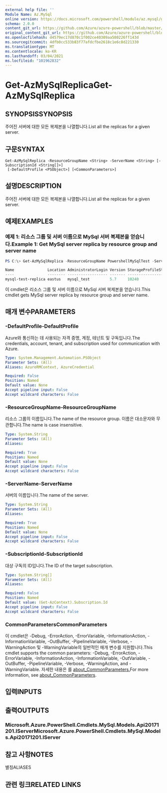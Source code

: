 ```yaml
---
external help file: ''
Module Name: Az.MySql
online version: https://docs.microsoft.com/powershell/module/az.mysql/get-azmysqlreplica
schema: 2.0.0
content_git_url: https://github.com/Azure/azure-powershell/blob/master/src/MySql/help/Get-AzMySqlReplica.md
original_content_git_url: https://github.com/Azure/azure-powershell/blob/master/src/MySql/help/Get-AzMySqlReplica.md
ms.openlocfilehash: d4579ec17d870c1f002ce40309aa580226ff143d
ms.sourcegitcommit: 4dfb0cc533b83f77afdcfbe2618c1e6c8d221330
ms.translationtype: MT
ms.contentlocale: ko-KR
ms.lasthandoff: 03/04/2021
ms.locfileid: "101962832"
---
```

# <span data-ttu-id="d4e33-101">Get-AzMySqlReplica</span><span class="sxs-lookup"><span data-stu-id="d4e33-101">Get-AzMySqlReplica</span></span>

## <span data-ttu-id="d4e33-102">SYNOPSIS</span><span class="sxs-lookup"><span data-stu-id="d4e33-102">SYNOPSIS</span></span>
<span data-ttu-id="d4e33-103">주어진 서버에 대한 모든 복제본을 나열합니다.</span><span class="sxs-lookup"><span data-stu-id="d4e33-103">List all the replicas for a given server.</span></span>

## <span data-ttu-id="d4e33-104">구문</span><span class="sxs-lookup"><span data-stu-id="d4e33-104">SYNTAX</span></span>

```
Get-AzMySqlReplica -ResourceGroupName <String> -ServerName <String> [-SubscriptionId <String[]>]
 [-DefaultProfile <PSObject>] [<CommonParameters>]
```

## <span data-ttu-id="d4e33-105">설명</span><span class="sxs-lookup"><span data-stu-id="d4e33-105">DESCRIPTION</span></span>
<span data-ttu-id="d4e33-106">주어진 서버에 대한 모든 복제본을 나열합니다.</span><span class="sxs-lookup"><span data-stu-id="d4e33-106">List all the replicas for a given server.</span></span>

## <span data-ttu-id="d4e33-107">예제</span><span class="sxs-lookup"><span data-stu-id="d4e33-107">EXAMPLES</span></span>

### <span data-ttu-id="d4e33-108">예제 1: 리소스 그룹 및 서버 이름으로 MySql 서버 복제본을 얻습니다.</span><span class="sxs-lookup"><span data-stu-id="d4e33-108">Example 1: Get MySql server replica by resource group and server name</span></span>
```powershell
PS C:\> Get-AzMySqlReplica -ResourceGroupName PowershellMySqlTest -ServerName mysql-test

Name               Location AdministratorLogin Version StorageProfileStorageMb SkuName   SkuTier        SslEnforcement
----               -------- ------------------ ------- ----------------------- -------   -------        --------------
mysql-test-replica eastus   mysql_test         5.7     10240                   GP_Gen5_4 GeneralPurpose Disabled
```

<span data-ttu-id="d4e33-109">이 cmdlet은 리소스 그룹 및 서버 이름으로 MySql 서버 복제본을 얻습니다.</span><span class="sxs-lookup"><span data-stu-id="d4e33-109">This cmdlet gets MySql server replica by resource group and server name.</span></span>

## <span data-ttu-id="d4e33-110">매개 변수</span><span class="sxs-lookup"><span data-stu-id="d4e33-110">PARAMETERS</span></span>

### <span data-ttu-id="d4e33-111">-DefaultProfile</span><span class="sxs-lookup"><span data-stu-id="d4e33-111">-DefaultProfile</span></span>
<span data-ttu-id="d4e33-112">Azure와 통신하는 데 사용되는 자격 증명, 계정, 테넌트 및 구독입니다.</span><span class="sxs-lookup"><span data-stu-id="d4e33-112">The credentials, account, tenant, and subscription used for communication with Azure.</span></span>

```yaml
Type: System.Management.Automation.PSObject
Parameter Sets: (All)
Aliases: AzureRMContext, AzureCredential

Required: False
Position: Named
Default value: None
Accept pipeline input: False
Accept wildcard characters: False
```

### <span data-ttu-id="d4e33-113">-ResourceGroupName</span><span class="sxs-lookup"><span data-stu-id="d4e33-113">-ResourceGroupName</span></span>
<span data-ttu-id="d4e33-114">리소스 그룹의 이름입니다.</span><span class="sxs-lookup"><span data-stu-id="d4e33-114">The name of the resource group.</span></span>
<span data-ttu-id="d4e33-115">이름은 대소문자와 무관합니다.</span><span class="sxs-lookup"><span data-stu-id="d4e33-115">The name is case insensitive.</span></span>

```yaml
Type: System.String
Parameter Sets: (All)
Aliases:

Required: True
Position: Named
Default value: None
Accept pipeline input: False
Accept wildcard characters: False
```

### <span data-ttu-id="d4e33-116">-ServerName</span><span class="sxs-lookup"><span data-stu-id="d4e33-116">-ServerName</span></span>
<span data-ttu-id="d4e33-117">서버의 이름입니다.</span><span class="sxs-lookup"><span data-stu-id="d4e33-117">The name of the server.</span></span>

```yaml
Type: System.String
Parameter Sets: (All)
Aliases:

Required: True
Position: Named
Default value: None
Accept pipeline input: False
Accept wildcard characters: False
```

### <span data-ttu-id="d4e33-118">-SubscriptionId</span><span class="sxs-lookup"><span data-stu-id="d4e33-118">-SubscriptionId</span></span>
<span data-ttu-id="d4e33-119">대상 구독의 ID입니다.</span><span class="sxs-lookup"><span data-stu-id="d4e33-119">The ID of the target subscription.</span></span>

```yaml
Type: System.String[]
Parameter Sets: (All)
Aliases:

Required: False
Position: Named
Default value: (Get-AzContext).Subscription.Id
Accept pipeline input: False
Accept wildcard characters: False
```

### <span data-ttu-id="d4e33-120">CommonParameters</span><span class="sxs-lookup"><span data-stu-id="d4e33-120">CommonParameters</span></span>
<span data-ttu-id="d4e33-121">이 cmdlet은 -Debug, -ErrorAction, -ErrorVariable, -InformationAction, -InformationVariable, -OutBuffer, -PipelineVariable, -Verbose, -WarningAction 및 -WarningVariable의 일반적인 매개 변수를 지원합니다.</span><span class="sxs-lookup"><span data-stu-id="d4e33-121">This cmdlet supports the common parameters: -Debug, -ErrorAction, -ErrorVariable, -InformationAction, -InformationVariable, -OutVariable, -OutBuffer, -PipelineVariable, -Verbose, -WarningAction, and -WarningVariable.</span></span> <span data-ttu-id="d4e33-122">자세한 내용은 를 [about_CommonParameters.](http://go.microsoft.com/fwlink/?LinkID=113216)</span><span class="sxs-lookup"><span data-stu-id="d4e33-122">For more information, see [about_CommonParameters](http://go.microsoft.com/fwlink/?LinkID=113216).</span></span>

## <span data-ttu-id="d4e33-123">입력</span><span class="sxs-lookup"><span data-stu-id="d4e33-123">INPUTS</span></span>

## <span data-ttu-id="d4e33-124">출력</span><span class="sxs-lookup"><span data-stu-id="d4e33-124">OUTPUTS</span></span>

### <span data-ttu-id="d4e33-125">Microsoft.Azure.PowerShell.Cmdlets.MySql.Models.Api20171201.IServer</span><span class="sxs-lookup"><span data-stu-id="d4e33-125">Microsoft.Azure.PowerShell.Cmdlets.MySql.Models.Api20171201.IServer</span></span>

## <span data-ttu-id="d4e33-126">참고 사항</span><span class="sxs-lookup"><span data-stu-id="d4e33-126">NOTES</span></span>

<span data-ttu-id="d4e33-127">별칭</span><span class="sxs-lookup"><span data-stu-id="d4e33-127">ALIASES</span></span>

## <span data-ttu-id="d4e33-128">관련 링크</span><span class="sxs-lookup"><span data-stu-id="d4e33-128">RELATED LINKS</span></span>

